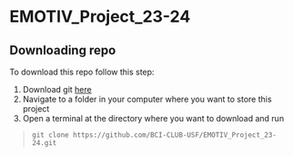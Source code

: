 # EMOTIV_Project_23-24
## Downloading repo
To download this repo follow this step:
1. Download git [here](https://git-scm.com/downloads)
2. Navigate to a folder in your computer where you want to store this project
3. Open a terminal at the directory where you want to download and run
>```
>git clone https://github.com/BCI-CLUB-USF/EMOTIV_Project_23-24.git
>```
